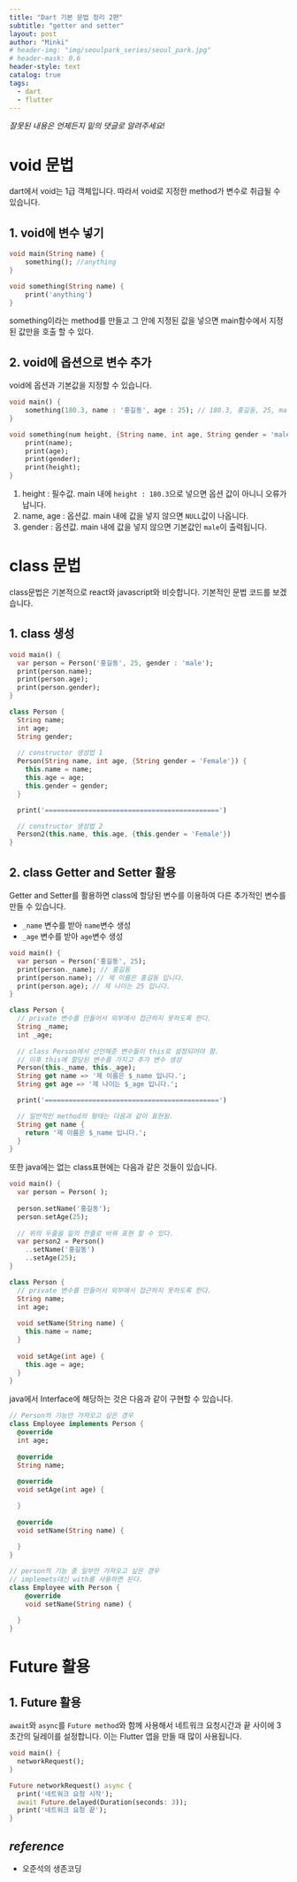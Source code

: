 ```yaml
---
title: "Dart 기본 문법 정리 2편"
subtitle: "getter and setter"
layout: post
author: "Minki"
# header-img: "img/seoulpark_series/seoul_park.jpg"
# header-mask: 0.6
header-style: text
catalog: true
tags:
  - dart
  - flutter
---
```


*잘못된 내용은 언제든지 밑의 댓글로 알려주세요!*

# void 문법

dart에서 void는 1급 객체입니다. 따라서 void로 지정한 method가 변수로 취급될 수 있습니다.

## 1. void에 변수 넣기

```dart
void main(String name) {
    something(); //anything
}

void something(String name) {
    print('anything')
}
```

something이라는 method를 만들고 그 안에 지정된 값을 넣으면 main함수에서 지정된 값만을 호출 할 수 있다.

## 2. void에 옵션으로 변수 추가

void에 옵션과 기본값을 지정할 수 있습니다.

```dart
void main() {
    something(180.3, name : '홍길동', age : 25); // 180.3, 홍길동, 25, male
}

void something(num height, {String name, int age, String gender = 'male'}) {
    print(name);
    print(age);
    print(gender);
    print(height);
}
```

1. height :  필수값. main 내에 `height : 180.3`으로 넣으면 옵션 값이 아니니 오류가 납니다.
2. name, age : 옵션값. main 내에 값을 넣지 않으면 `NULL`값이 나옵니다.
3. gender : 옵션값. main 내에 값을 넣지 않으면 기본값인 `male`이 출력됩니다.

# class 문법

class문법은 기본적으로 react와 javascript와 비슷합니다. 기본적인 문법 코드를 보겠습니다.

## 1. class 생성

```dart
void main() {
  var person = Person('홍길동', 25, gender : 'male');
  print(person.name);
  print(person.age);
  print(person.gender);
}

class Person {
  String name;
  int age;
  String gender;
  
  // constructor 생성법 1
  Person(String name, int age, {String gender = 'Female'}) {
    this.name = name;
    this.age = age;
    this.gender = gender;
  }

  print('============================================')

  // constructor 생성법 2
  Person2(this.name, this.age, {this.gender = 'Female'})
}
```

## 2. class Getter and Setter 활용

Getter and Setter를 활용하면 class에 할당된 변수를 이용하여 다른 추가적인 변수를 만들 수 있습니다.

* `_name` 변수를 받아 `name`변수 생성
* `_age` 변수를 받아 `age`변수 생성

```dart
void main() {
  var person = Person('홍길동', 25);
  print(person._name); // 홍길동
  print(person.name); // 제 이름은 홍길동 입니다.
  print(person.age); // 제 나이는 25 입니다.
}

class Person {
  // private 변수를 만들어서 외부에서 접근하지 못하도록 한다.
  String _name;
  int _age;
  
  // class Person에서 선언해준 변수들이 this로 설정되어야 함.
  // 이후 this에 할당된 변수를 가지고 추가 변수 생성
  Person(this._name, this._age);
  String get name => '제 이름은 $_name 입니다.';
  String get age => '제 나이는 $_age 입니다.';

  print('============================================')

  // 일반적인 method의 형태는 다음과 같이 표현됨.
  String get name {
    return '제 이름은 $_name 입니다.';
  }
}
```

또한 java에는 없는 class표현에는 다음과 같은 것들이 있습니다.

```dart
void main() {
  var person = Person( );
  
  person.setName('홍길동');
  person.setAge(25);
  
  // 위의 두줄을 밑의 한줄로 바꿔 표현 할 수 있다.
  var person2 = Person()
    ..setName('홍길동')
    ..setAge(25);
}

class Person {
  // private 변수를 만들어서 외부에서 접근하지 못하도록 한다.
  String name;
  int age;
  
  void setName(String name) {
    this.name = name;
  }
  
  void setAge(int age) {
    this.age = age;
  }
}
```

java에서 Interface에 해당하는 것은 다음과 같이 구현할 수 있습니다.

```dart
// Person의 기능만 가져오고 싶은 경우
class Employee implements Person {
  @override
  int age;
  
  @override
  String name;
  
  @override
  void setAge(int age) {

  }
  
  @override
  void setName(String name) {
    
  }
}

// person의 기능 중 일부만 가져오고 싶은 경우
// implemets대신 with를 사용하면 된다.
class Employee with Person {
    @override
    void setName(String name) {
    
  }
}
```

# Future 활용

## 1. Future 활용

`await`와 `async`를 `Future method`와 함께 사용해서 네트워크 요청시간과 끝 사이에 3초간의 딜레이를 설정합니다. 이는 Flutter 앱을 만들 때 많이 사용됩니다.

```dart
void main() {
  networkRequest();
}

Future networkRequest() async {
  print('네트워크 요청 시작');
  await Future.delayed(Duration(seconds: 3));
  print('네트워크 요청 끝');
}
```

## *reference*
* 오준석의 생존코딩